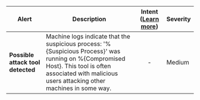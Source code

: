 |Alert|Description|Intent ([Learn more](#intentions))|Severity|
|----|----|:----:|--|
|**Possible attack tool detected**|Machine logs indicate that the suspicious process: '%{Suspicious Process}' was running on %{Compromised Host}. This tool is often associated with malicious users attacking other machines in some way.|-|Medium|


